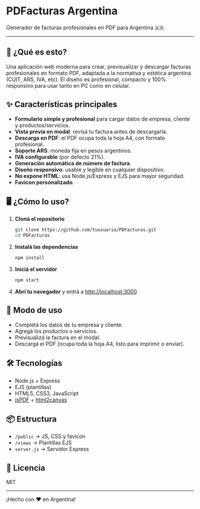 # PDFacturas Argentina

Generador de facturas profesionales en PDF para Argentina 🇦🇷

---

## 🚀 ¿Qué es esto?
Una aplicación web moderna para crear, previsualizar y descargar facturas profesionales en formato PDF, adaptada a la normativa y estética argentina (CUIT, ARS, IVA, etc). El diseño es profesional, compacto y 100% responsivo para usar tanto en PC como en celular.

## ✨ Características principales
- **Formulario simple y profesional** para cargar datos de empresa, cliente y productos/servicios.
- **Vista previa en modal**: revisá tu factura antes de descargarla.
- **Descarga en PDF**: el PDF ocupa toda la hoja A4, con formato profesional.
- **Soporte ARS**: moneda fija en pesos argentinos.
- **IVA configurable** (por defecto 21%).
- **Generación automática de número de factura**.
- **Diseño responsivo**: usable y legible en cualquier dispositivo.
- **No expone HTML**: usa Node.js/Express y EJS para mayor seguridad.
- **Favicon personalizado**.

## 🖥️ ¿Cómo lo uso?

1. **Cloná el repositorio**
   ```bash
   git clone https://github.com/tuusuario/PDFacturas.git
   cd PDFacturas
   ```
2. **Instalá las dependencias**
   ```bash
   npm install
   ```
3. **Iniciá el servidor**
   ```bash
   npm start
   ```
4. **Abrí tu navegador** y entrá a [http://localhost:3000](http://localhost:3000)

## 📱 Modo de uso
- Completá los datos de tu empresa y cliente.
- Agregá los productos o servicios.
- Previsualizá la factura en el modal.
- Descargá el PDF (ocupa toda la hoja A4, listo para imprimir o enviar).

## 🛠️ Tecnologías
- Node.js + Express
- EJS (plantillas)
- HTML5, CSS3, JavaScript
- [jsPDF](https://github.com/parallax/jsPDF) + [html2canvas](https://github.com/niklasvh/html2canvas)

## 📦 Estructura
- `/public` → JS, CSS y favicon
- `/views` → Plantillas EJS
- `server.js` → Servidor Express

## 📝 Licencia
MIT

---

¡Hecho con ❤️ en Argentina!
